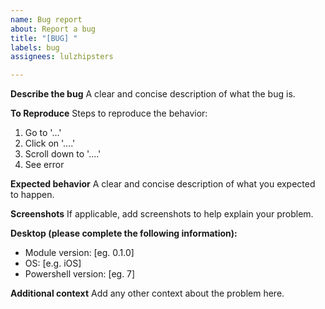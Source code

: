 ```yaml
---
name: Bug report
about: Report a bug
title: "[BUG] "
labels: bug
assignees: lulzhipsters

---
```


**Describe the bug**
A clear and concise description of what the bug is.

**To Reproduce**
Steps to reproduce the behavior:
1. Go to '...'
2. Click on '....'
3. Scroll down to '....'
4. See error

**Expected behavior**
A clear and concise description of what you expected to happen.

**Screenshots**
If applicable, add screenshots to help explain your problem.

**Desktop (please complete the following information):**
 - Module version: [eg. 0.1.0]
 - OS: [e.g. iOS]
 - Powershell version: [eg. 7]

**Additional context**
Add any other context about the problem here.
